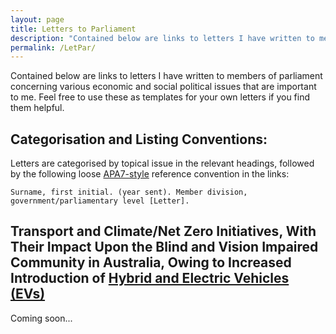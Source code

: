 ```yaml
---
layout: page
title: Letters to Parliament
description: "Contained below are links to letters I have written to members of parliament concerning various economic and social political issues that are important to me. Feel free to use these as templates for your own letters if you find them helpful."
permalink: /LetPar/
---
```


Contained below are links to letters I have written to members of parliament concerning various economic and social political issues that are important to me. Feel free to use these as templates for your own letters if you find them helpful.

## Categorisation and Listing Conventions:
Letters are categorised by topical issue in the relevant headings, followed by the following loose [APA7-style](https://www.deakin.edu.au/students/studying/study-support/referencing#tab__apa7-other-sources) reference convention in the links:
```
Surname, first initial. (year sent). Member division, government/parliamentary level [Letter].
```

## Transport and Climate/Net Zero Initiatives, With Their Impact Upon the Blind and Vision Impaired Community in Australia, Owing to Increased Introduction of [Hybrid and Electric Vehicles (EVs)](https://arena.gov.au/renewable-energy/electric-vehicles/)
Coming soon...
